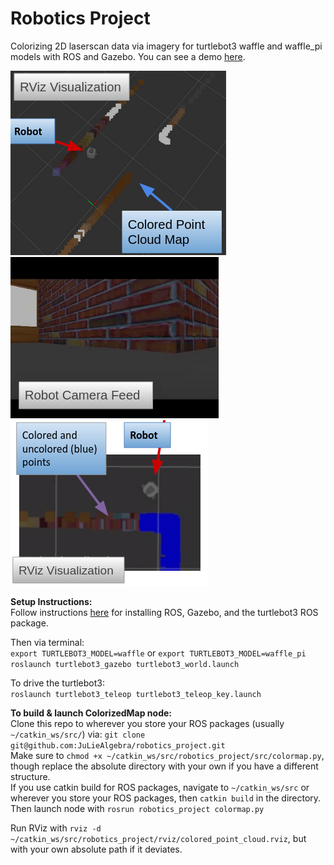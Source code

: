 # Robotics Project

Colorizing 2D laserscan data via imagery for turtlebot3 waffle and waffle_pi models with ROS and Gazebo. You can see a demo [here](https://www.youtube.com/watch?v=kpQANt3AYjc&t=66s). 

![colorized point cloud](https://github.com/JuLieAlgebra/robotics_project/blob/master/readme_images/all_colored.png?raw=true)
![colorized point cloud](https://github.com/JuLieAlgebra/robotics_project/blob/master/readme_images/camera_feed.png?raw=true)
![colorized point cloud](https://github.com/JuLieAlgebra/robotics_project/blob/master/readme_images/colored_uncolored.png?raw=true)

**Setup Instructions:**\
Follow instructions [here](https://emanual.robotis.com/docs/en/platform/turtlebot3/quick-start/) for installing ROS, Gazebo, and the turtlebot3 ROS package.

Then via terminal: \
`export TURTLEBOT3_MODEL=waffle`  or `export TURTLEBOT3_MODEL=waffle_pi` \
`roslaunch turtlebot3_gazebo turtlebot3_world.launch` 

To drive the turtlebot3: \
`roslaunch turtlebot3_teleop turtlebot3_teleop_key.launch`

**To build & launch ColorizedMap node:** \
Clone this repo to wherever you store your ROS packages (usually `~/catkin_ws/src/`) via: `git clone git@github.com:JuLieAlgebra/robotics_project.git` \
Make sure to `chmod +x ~/catkin_ws/src/robotics_project/src/colormap.py`, though replace the absolute directory with your own if you have a different structure. \
If you use catkin build for ROS packages, navigate to `~/catkin_ws/src` or wherever you store your ROS packages, then `catkin build` in the directory. \
Then launch node with `rosrun robotics_project colormap.py` 

Run RViz with `rviz -d ~/catkin_ws/src/robotics_project/rviz/colored_point_cloud.rviz`, but with your own absolute path if it deviates.
<!-- **To see camera data**
In order to see raw RGB camera data from waffle turtlebot3 in RVIZ, navigate to RVIZ after it opens from last command:\
- click `add` (bottom left button in RVIZ) \
- Go to `by topic` on top right of pop-up window, then
-> `/camera` -> `/rgb` -> `/image_raw` -> `Image` \

**To see Colorized Map data**
In order to see the output colorized map in RVIZ, navigate to RVIZ after it opens from rviz launch command: \
- click `add` (bottom left button in RVIZ)\
- Go to `by topic` on top right of pop-up window, then
-> `/colorized_map` -> `PointCloud`

If the Intensity channel of the colorized_map RVIZ topic is set to anything but `RGB`, click on the drop down menu associated with the Intensity box, then set it. The robot updates its lidar map only upon moving 0.5 meters from its last position, by default, so drive around with teleop and see what you get! -->